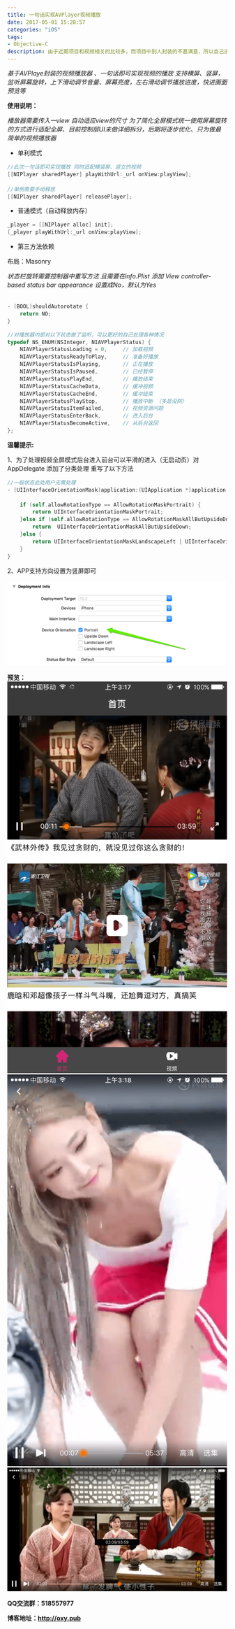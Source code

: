 ```yaml
---
title: 一句话实现AVPlayer视频播放
date: 2017-05-01 15:28:57
categories: "iOS"
tags:
- Objective-C
description: 由于近期项目和视频相关的比较多，而项目中别人封装的不甚满意，所以自己进行了封装，希望有更好的扩展性，同时希望大家多多提取意见，以便于更好的封装。
---
```


*基于AVPlaye封装的视频播放器 、一句话即可实现视频的播放 支持横屏、竖屏，监听屏幕旋转，上下滑动调节音量、屏幕亮度，左右滑动调节播放进度，快进画面预览等*

**使用说明：**

*播放器需要传入一view 自动适应view的尺寸 为了简化全屏模式统一使用屏幕旋转的方式进行适配全屏、目前控制层UI未做详细拆分，后期将逐步优化、只为做最简单的视频播放器*

* 单利模式

~~~objective-c
//此次一句话即可实现播放 同时适配横竖屏、竖立的视频
[[NIPlayer sharedPlayer] playWithUrl:_url onView:playView];

//单例需要手动释放
[[NIPlayer sharedPlayer] releasePlayer];
~~~

* 普通模式（自动释放内存）

~~~objective-c
_player = [[NIPlayer alloc] init];
[_player playWithUrl:_url onView:playView];
~~~

* 第三方法依赖

布局：Masonry

*状态栏旋转需要控制器中重写方法 且需要在info.Plist 添加 View controller-based status bar appearance 设置成No，默认为Yes*

~~~objective-c

- (BOOL)shouldAutorotate {
    return NO;
}
~~~



~~~objective-c
//对播放器内部对以下状态做了监听，可以更好的自己处理各种情况
typedef NS_ENUM(NSInteger, NIAVPlayerStatus) {
    NIAVPlayerStatusLoading = 0,     // 加载视频
    NIAVPlayerStatusReadyToPlay,     // 准备好播放
    NIAVPlayerStatusIsPlaying,       // 正在播放
    NIAVPlayerStatusIsPaused,        // 已经暂停
    NIAVPlayerStatusPlayEnd,         // 播放结束
    NIAVPlayerStatusCacheData,       // 缓冲视频
    NIAVPlayerStatusCacheEnd,        // 缓冲结束
    NIAVPlayerStatusPlayStop,        // 播放中断 （多是没网）
    NIAVPlayerStatusItemFailed,      // 视频资源问题
    NIAVPlayerStatusEnterBack,       // 进入后台
    NIAVPlayerStatusBecomeActive,    // 从后台返回
};
~~~



**温馨提示:**

1、为了处理视频全屏模式后台进入前台可以平滑的进入（无启动页）对AppDelegate 添加了分类处理 重写了以下方法

~~~objective-c
//一般状态此处用户无需处理
- (UIInterfaceOrientationMask)application:(UIApplication *)application supportedInterfaceOrientationsForWindow:(UIWindow *)window {
    
    if (self.allowRotationType == AllowRotationMaskPortrait) {
        return UIInterfaceOrientationMaskPortrait;
    }else if (self.allowRotationType == AllowRotationMaskAllButUpsideDown) {
        return  UIInterfaceOrientationMaskAllButUpsideDown;
    }else {
        return UIInterfaceOrientationMaskLandscapeLeft | UIInterfaceOrientationMaskLandscapeRight;
    }
}
~~~

2、APP支持方向设置为竖屏即可

![](https://raw.githubusercontent.com/enamor/ScreenImage/master/NIPlayer/show-waring.png)





**预览：**
![](https://raw.githubusercontent.com/enamor/ScreenImage/master/NIPlayer/show-how1.PNG)
![](https://raw.githubusercontent.com/enamor/ScreenImage/master/NIPlayer/show-how3.PNG)
![](https://raw.githubusercontent.com/enamor/ScreenImage/master/NIPlayer/show-how4.PNG)





**QQ交流群：518557977**

**博客地址：http://oxy.pub**

